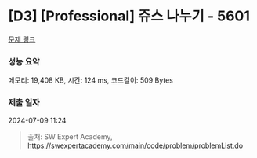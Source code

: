 # [D3] [Professional] 쥬스 나누기 - 5601 

[문제 링크](https://swexpertacademy.com/main/code/problem/problemDetail.do?contestProbId=AWXGAylqcdYDFAUo) 

### 성능 요약

메모리: 19,408 KB, 시간: 124 ms, 코드길이: 509 Bytes

### 제출 일자

2024-07-09 11:24



> 출처: SW Expert Academy, https://swexpertacademy.com/main/code/problem/problemList.do